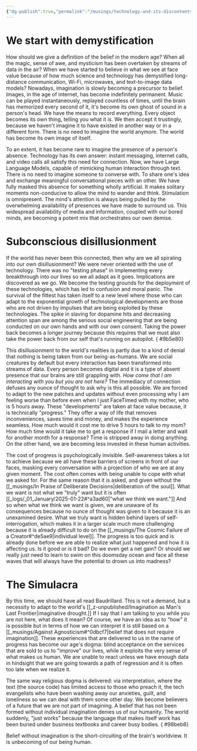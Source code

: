 ```yaml
---
{"dg-publish":true,"permalink":"/musings/technology-and-its-discontents/","noteIcon":"","created":"2025-01-26"}
---
```


# We start with demystification
How should we give a definition of the belief in the modern age? When all the magic, sense of awe, and mysticism has been overtaken by streams of data in the air? When we have started to believe in what we see at face value because of how much science and technology has demystified long-distance communication, Wi-Fi, microwaves, and text-to-image data models? Nowadays, imagination is slowly becoming a precursor to belief. Images, in the age of internet, has become indefinitely permanent. Music can be played instantaneously, replayed countless of times, until the brain has memorized every second of it, it's become its own ghost of sound in a person's head. We have the means to record everything. Every object becomes its own thing, telling you what it is. We then accept it trustingly, because we haven't imagine it to have existed in another way or in a different form. There is no need to imagine the world anymore. The world has become its own image of itself.

To an extent, it has become rare to imagine the presence of a person's absence. Technology has its own answer: instant messaging, internet calls, and video calls all satisfy this need for connection. Now, we have Large Language Models, capable of mimicking human interaction through text. There is no need to imagine someone to converse with. To share one's idea and exchange meaningful conversational pieces with an other. We have fully masked this absence for something wholly artificial. It makes solitary moments non-conducive to allow the mind to wander and think. Stimulation is omnipresent. The mind's attention is always being pulled by the overwhelming availability of presences we have made to surround us. This widespread availability of media and information, coupled with our bored minds, are becoming a potent mix that orchestrates our own demise.

# Subconscious disillusionment
If the world has never been this connected, then why are we all spiraling into our own disillusionment? We were never oriented with the use of technology. There was no "testing phase" in implementing every breakthrough into our lives so we all adapt as it goes. Implications are discovered as we go. We become the testing grounds for the deployment of these technologies, which has led to confusion and moral panic. The survival of the fittest has taken itself to a new level where those who can adapt to the exponential growth of technological developments are those who are not driven by impulses that are being exploited by these technologies. The spike in slaving for dopamine hits and decreasing attention span are among the serious social engineering that are being conducted on our own hands and with our own consent. Taking the power back becomes a longer journey because this requires that we must also take the power back from our self that's running on autopilot.
{ #9b5e80}


This disillusionment to the world's realities is partly due to a kind of denial that nothing is being taken from our being-as-humans. We are social creatures by default but every interaction has been transformed into streams of data. Every person becomes digital and it is a type of absent presence that our brains are still grappling with. *How come that I am interacting with you but you are not here?* The immediacy of connection defuses any ounce of thought to ask why is this all possible. We are forced to adapt to the new patches and updates without even processing why I am feeling worse than before even when I just FaceTimed with my mother, who is 5 hours away. These "developments" are taken at face value because, it is technically "progress." They offer a way of life that removes inconveniences, saves time and money, and makes the experience seamless. How much would it cost me to drive 5 hours to talk to my mom? How much time would it take me to get a response if I mail a letter and wait for another month for a response? Time is stripped away in doing anything. On the other hand, we are becoming less invested in these human activities.

The cost of progress is psychologically invisible. Self-awareness takes a lot to achieve because we all have these barriers of screens in front of our faces, masking every conversation with a projection of who we are at any given moment. The cost often comes with being unable to cope with what we asked for. For the same reason that it is asked, and given without the [[_musings/In Praise of Deliberate Decisions\|deliberation of the soul]]. What we want is not what we "truly" want but it is often [[_logs/_01_January/2025-01-22#^a3ad60\|"what we think we want."]] And so when what we think we want is given, we are unaware of its consequences because no ounce of thought was given to it because it is an unexamined desire. What we truly want is hidden behind layers of self-interrogation, which makes it in a larger scale much more challenging because it is already difficult to do on the [[_musings/The Cosmic Failure of a Creator#^de5ae9\|individual level]]. The progress is too quick and is already done before we are able to realize what just happened and how it is affecting us. Is it good or is it bad? Do we even get a net gain? Or should we really just need to learn to swim on this doomsday ocean and face all these waves that will always have the potential to drown us into madness?

# The Simulacra
By this time, we should have all read Baudrillard. This is not a demand, but a necessity to adapt to the world's [[_z-unpublished/Imagination as Man's Last Frontier\|imaginative drought.]] If I say that I am talking to you while you are not here, what does it mean? Of course, we have an idea as to "how" it is possible but in terms of how we can interpret it is still based on a [[_musings/Against Agnosticism#^0dbcf7\|belief that does not require imagination]]. These experiences that are delivered to us in the name of progress has become our age's dogma: blind acceptance on the services that are sold to us to "improve" our lives, while it exploits the very sense of what makes us human. We are unable to react unless we have enough data in hindsight that we are going towards a path of regression and it is often too late when we realize it.

The same way religious dogma is delivered: via interpretation, where the text (the source code) has limited access to those who preach it, the tech evangelists who have been washing away our anxieties, guilt, and loneliness so we can deal with them some other day. We become believers of a future that we are not part of imagining. A belief that has not been formed without individual imagination denies us of our humanity. The world suddenly, "just works" because the language that makes itself work has been buried under business textbooks and career busy bodies. 
{ #98beb8}


Belief without imagination is the short-circuiting of the brain's worldview. It is unbecoming of our being human.
